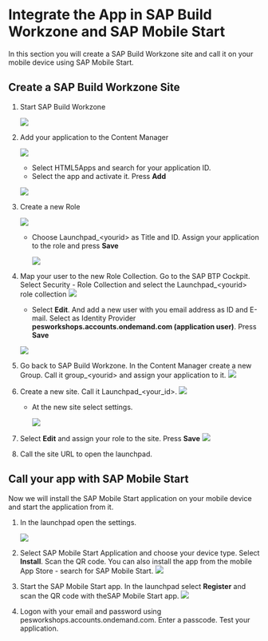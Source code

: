 # Integrate the App in SAP Build Workzone and SAP Mobile Start

In this section you will create a SAP Build Workzone site and call it on your mobile device using SAP Mobile Start.

## Create a SAP Build Workzone Site

1. Start SAP Build Workzone

   ![](./img/0200-open-workzone.png)

2. Add your application to the Content Manager

   ![](./img/0210-content-manager.png)
   
   * Select HTML5Apps and search for your application ID.
   * Select the app and activate it. Press **Add**

   ![](./img/0220-add-html5app.png)

3. Create a new Role
   
      ![](./img/0230-create-role.png)

   * Choose Launchpad_\<yourid> as Title and ID. Assign your application to the role and press **Save**

      ![](./img/0231-create-role.png)

4. Map your user to the new Role Collection. Go to the SAP BTP Cockpit. Select Security - Role Collection and select the Launchpad_\<yourid\> role collection
   ![](./img/0240-map-role-to-user.png)

   * Select **Edit**. And add a new user with you email address as ID and E-mail. Select as Identity Provider  **pesworkshops.accounts.ondemand.com (application user)**. Press **Save**
   
   ![](./img/0245-map-role-to-user.png)

5. Go back to SAP Build Workzone. In the Content Manager create a new Group. Call it group_\<yourid> and assign your application to it. 
   ![](./img/0250-create-group.png)

6. Create a new site. Call it Launchpad_\<your_id>. 
   ![](./img/0260-create-site.png)

   * At the new site select settings.

      ![](./img/0262-create-site.png)

7. Select **Edit** and assign your role to the site. Press **Save**
   ![](./img/0265-create-site.png)

8. Call the site URL to open the launchpad.


## Call your app with SAP Mobile Start

Now we will install the SAP Mobile Start application on your mobile device and start the application from it.

1. In the launchpad open the settings. 

   ![](./img/0280-setup-mobile-start.png)

2. Select SAP Mobile Start Application and choose your device type. Select **Install**. Scan the QR code. You can also install the app from the mobile App Store - search for SAP Mobile Start. 
   ![](./img/0282-setup-mobile-start.png)

3. Start the SAP Mobile Start app. In the launchpad select **Register** and scan the QR code with theSAP Mobile Start app.
![](./img/0285-setup-mobile-start.png)

4. Logon with your email and password using pesworkshops.accounts.ondemand.com. Enter a passcode. Test your application.